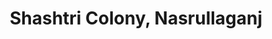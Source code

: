 ---
title: Shashtri Colony, Nasrullaganj
url: /shashtri-colony-nasrullaganj/
latitude: 22.687
longitude: 77.275
---